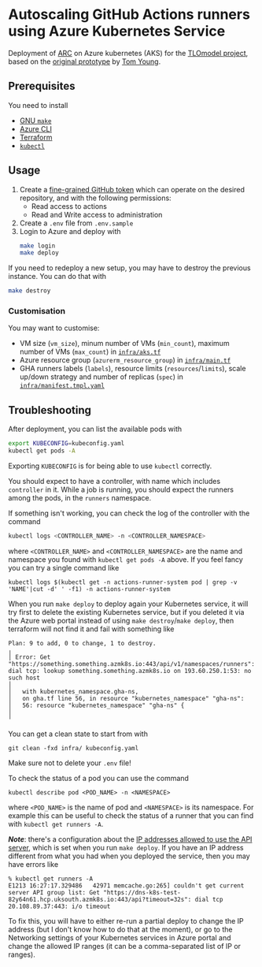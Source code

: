 # Autoscaling GitHub Actions runners using Azure Kubernetes Service

Deployment of [ARC](https://github.com/actions/actions-runner-controller) on
Azure kubernetes (AKS) for the [TLOmodel project](https://tlomodel.org), based
on the [original prototype](https://github.com/t-young31/gha-aks-prototype) by
[Tom Young](https://github.com/t-young31).

## Prerequisites

You need to install

* [GNU `make`](https://www.gnu.org/software/make/)
* [Azure CLI](https://learn.microsoft.com/en-us/cli/azure/install-azure-cli)
* [Terraform](https://www.terraform.io/)
* [`kubectl`](https://kubernetes.io/docs/reference/kubectl/)

## Usage

1. Create a [fine-grained GitHub
   token](https://github.com/settings/tokens?type=beta) which can operate on the
   desired repository, and with the following permissions:
   * Read access to actions
   * Read and Write access to administration
1. Create a `.env` file from `.env.sample`
1. Login to Azure and deploy with
   ```bash
   make login
   make deploy
   ```

If you need to redeploy a new setup, you may have to destroy the previous
instance.  You can do that with
```bash
make destroy
```

### Customisation

You may want to customise:

* VM size (`vm_size`), minum number of VMs (`min_count`), maximum number of VMs (`max_count`) in [`infra/aks.tf`](./infra/aks.tf)
* Azure resource group (`azurerm_resource_group`) in [`infra/main.tf`](./infra/main.tf)
* GHA runners labels (`labels`), resource limits (`resources`/`limits`), scale up/down strategy and number of replicas (`spec`) in [`infra/manifest.tmpl.yaml`](./infra/manifest.tmpl.yaml)

## Troubleshooting

After deployment, you can list the available pods with

```sh
export KUBECONFIG=kubeconfig.yaml
kubectl get pods -A
```

Exporting `KUBECONFIG` is for being able to use `kubectl` correctly.

You should expect to have a controller, with name which includes `controller` in
it.  While a job is running, you should expect the runners among the pods, in
the `runners` namespace.

If something isn't working, you can check the log of the controller with the command

```sh
kubectl logs <CONTROLLER_NAME> -n <CONTROLLER_NAMESPACE>
```

where `<CONTROLLER_NAME>` and `<CONTROLLER_NAMESPACE>` are the name and
namespace you found with `kubectl get pods -A` above.
If you feel fancy you can try a single command like
```
kubectl logs $(kubectl get -n actions-runner-system pod | grep -v 'NAME'|cut -d' ' -f1) -n actions-runner-system
```

When you run `make deploy` to deploy again your Kubernetes service, it will try
first to delete the existing Kubernetes service, but if you deleted it via the Azure
web portal instead of using `make destroy`/`make deploy`, then terraform will
not find it and fail with something like
```
Plan: 9 to add, 0 to change, 1 to destroy.
╷
│ Error: Get "https://something.something.azmk8s.io:443/api/v1/namespaces/runners": dial tcp: lookup something.something.azmk8s.io on 193.60.250.1:53: no such host
│
│   with kubernetes_namespace.gha-ns,
│   on gha.tf line 56, in resource "kubernetes_namespace" "gha-ns":
│   56: resource "kubernetes_namespace" "gha-ns" {
│
╵
```
You can get a clean state to start from with
```
git clean -fxd infra/ kubeconfig.yaml
```
Make sure not to delete your `.env` file!

To check the status of a pod you can use the command
```
kubectl describe pod <POD_NAME> -n <NAMESPACE>
```
where `<POD_NAME>` is the name of pod and `<NAMESPACE>` is its namespace.
For example this can be useful to check the status of a runner that you can find
with `kubectl get runners -A`.


***Note***: there's a configuration about the [IP addresses allowed to use the
API
server](https://learn.microsoft.com/en-us/azure/aks/api-server-authorized-ip-ranges),
which is set when you run `make deploy`.  If you have an IP address different
from what you had when you deployed the service, then you may have errors like
```
% kubectl get runners -A
E1213 16:27:17.329486   42971 memcache.go:265] couldn't get current server API group list: Get "https://dns-k8s-test-82y64n61.hcp.uksouth.azmk8s.io:443/api?timeout=32s": dial tcp 20.108.89.37:443: i/o timeout
```
To fix this, you will have to either re-run a partial deploy to change the IP
address (but I don't know how to do that at the moment), or go to the Networking
settings of your Kubernetes services in Azure portal and change the allowed IP
ranges (it can be a comma-separated list of IP or ranges).
